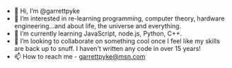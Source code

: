 - 👋 Hi, I’m @garrettpyke
- 👀 I’m interested in re-learning programming, computer theory, hardware engineering...and about life, the universe and everything.
- 🌱 I’m currently learning JavaScript, node.js, Python, C++.
- 💞️ I’m looking to collaborate on something cool once I feel like my skills are back up to snuff. I haven't written any code in over 15 years!
- 📫 How to reach me - garrettpyke@msn.com

<!---
garrettpyke/garrettpyke is a ✨ special ✨ repository because its `README.md` (this file) appears on your GitHub profile.
You can click the Preview link to take a look at your changes.
--->
